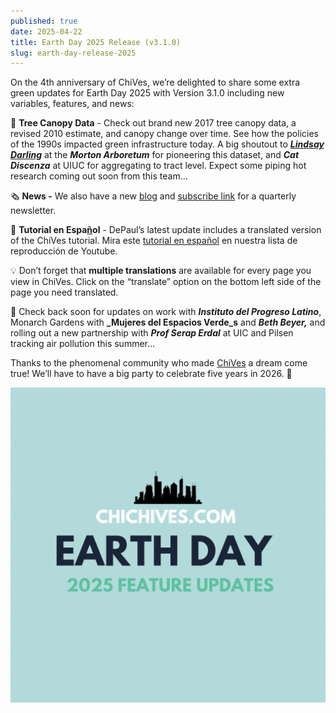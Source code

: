 ```yaml
---
published: true
date: 2025-04-22
title: Earth Day 2025 Release (v3.1.0)
slug: earth-day-release-2025
---
```

On the 4th anniversary of ChiVes, we’re delighted to share some extra green updates for Earth Day 2025 with Version 3.1.0 including new variables, features, and news:

🌳 **Tree Canopy Data** - Check out brand new 2017 tree canopy data, a revised 2010 estimate, and canopy change over time. See how the policies of the 1990s impacted green infrastructure today. A big shoutout to [**_Lindsay Darling_**](https://mortonarb.org/science/staff/lindsay-darling/) at the **_Morton Arboretum_** for pioneering this dataset, and **_Cat Discenza_** at UIUC for aggregating to tract level. Expect some piping hot research coming out soon from this team…   

🗞️ **News -** We also have a new [blog](https://chichives.com/posts) and [subscribe link](https://groups.webservices.illinois.edu/subscribe/200077) for a quarterly newsletter.

💬 **Tutorial en Espa**[**ñ**](https://www.youtube.com/watch?v=kG2fSofKw0k)**ol** - DePaul’s latest update includes a translated version of the ChiVes tutorial. Mira este [tutorial en español](https://www.youtube.com/watch?v=kG2fSofKw0k. ) en nuestra lista de reproducción de Youtube.

💡 Don’t forget that **multiple translations** are available for every page you view in ChiVes. Click on the “translate” option on the bottom left side of the page you need translated.

🦋 Check back soon for updates on work with **_Instituto del Progreso Latino_**, Monarch Gardens with **_Mujeres del Espacios Verde_s** and **_Beth Beyer,_** and rolling out a new partnership with **_Prof Serap Erdal_** at UIC and Pilsen tracking air pollution this summer… 

Thanks to the phenomenal community who made [ChiVes](https://chichives.com/team) a dream come true! We’ll have to have a big party to celebrate five years in 2026. 🎂

![](../../ChiVes%20Earth%20Day%202025.gif)